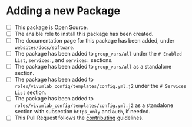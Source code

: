 # Adding a new Package

- [ ] This package is Open Source.
- [ ] The ansible role to install this package has been created.
- [ ] The documentation page for this package has been added, under `websites/docs/software`.
- [ ] The package has been added to `group_vars/all` under the `# Enabled List`, `services:`, and `services:` sections.
- [ ] The package has been added to `group_vars/all` as a standalone section.
- [ ] The package has been added to `roles/vivumlab_config/templates/config.yml.j2` under the `# Services List` section.
- [ ] The package has been added to `roles/vivumlab_config/templates/config.yml.j2` as a standalone section with subsection `https_only` and `auth`, if needed.
- [ ] This Pull Request follows the [contributing](../CONTRIBUTING.md) guidelines.
